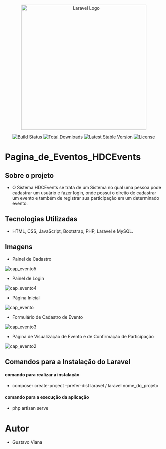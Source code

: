 <p align="center"><a href="https://laravel.com" target="_blank"><img src="https://raw.githubusercontent.com/laravel/art/master/logo-lockup/5%20SVG/2%20CMYK/1%20Full%20Color/laravel-logolockup-cmyk-red.svg" width="400" alt="Laravel Logo"></a></p>

<p align="center">
<a href="https://github.com/laravel/framework/actions"><img src="https://github.com/laravel/framework/workflows/tests/badge.svg" alt="Build Status"></a>
<a href="https://packagist.org/packages/laravel/framework"><img src="https://img.shields.io/packagist/dt/laravel/framework" alt="Total Downloads"></a>
<a href="https://packagist.org/packages/laravel/framework"><img src="https://img.shields.io/packagist/v/laravel/framework" alt="Latest Stable Version"></a>
<a href="https://packagist.org/packages/laravel/framework"><img src="https://img.shields.io/packagist/l/laravel/framework" alt="License"></a>
</p>

# Pagina_de_Eventos_HDCEvents

## Sobre o projeto
- O Sistema HDCEvents se trata de um Sistema no qual uma pessoa pode cadastrar um usuário e fazer login, onde possui o direito de cadastrar um evento e também de registrar sua participação em um determinado evento.

## Tecnologias Utilizadas
- HTML, CSS, JavaScript, Bootstrap, PHP, Laravel e MySQL.

## Imagens
- Painel de Cadastro

![cap_evento5](https://github.com/Gustavo12386/Pagina_de_Eventos_Laravel/assets/81700849/abed2119-1d67-4046-9327-472ae6d2a011)

- Painel de Login

![cap_evento4](https://github.com/Gustavo12386/Pagina_de_Eventos_Laravel/assets/81700849/46068244-9946-4a33-8f45-d549cd08bf2c)

- Página Inicial

![cap_evento](https://github.com/Gustavo12386/Pagina_de_Eventos_Laravel/assets/81700849/04c630ec-6e23-48d9-b12b-d8e8fd2bc8f8)

- Formulário de Cadastro de Evento

![cap_evento3](https://github.com/Gustavo12386/Pagina_de_Eventos_Laravel/assets/81700849/c3698868-11f0-4197-b0c5-b41b0e3b0b10)

- Página de Visualização de Evento e de Confirmação de Participação

![cap_evento2](https://github.com/Gustavo12386/Pagina_de_Eventos_Laravel/assets/81700849/2206b6a3-489c-483c-b229-79c2fc927a2c)

## Comandos para a Instalação do Laravel
#### comando para realizar a instalação
- composer create-project –prefer-dist laravel / laravel nome_do_projeto
#### comando para a execução da aplicação
- php artisan serve

# Autor
- Gustavo Viana
